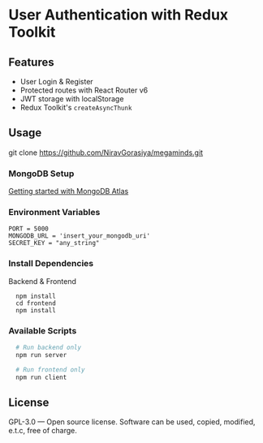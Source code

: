# User Authentication with Redux Toolkit

## Features
* User Login & Register
* Protected routes with React Router v6
* JWT storage with localStorage
* Redux Toolkit's `createAsyncThunk`

## Usage
git clone https://github.com/NiravGorasiya/megaminds.git

### MongoDB Setup
[Getting started with MongoDB Atlas](https://www.mongodb.com/docs/atlas/getting-started/)

### Environment Variables
```
PORT = 5000
MONGODB_URL = 'insert_your_mongodb_uri'
SECRET_KEY = "any_string"
```

### Install Dependencies
Backend & Frontend
```
  npm install
  cd frontend
  npm install
```

### Available Scripts
```bash
  # Run backend only
  npm run server

  # Run frontend only
  npm run client
```

## License
GPL-3.0 — Open source license. Software can be used, copied, modified, e.t.c, free of charge.
